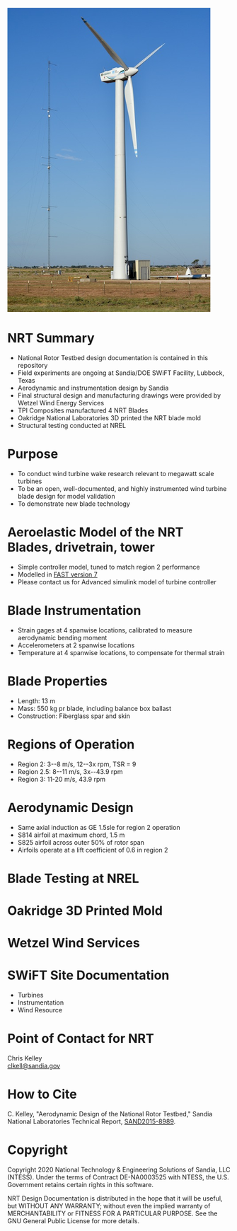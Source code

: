 ![NRT Installed at SWiFT](Photos/NRT_Photos_small_6.jpeg)

# NRT Summary
- National Rotor Testbed design documentation is contained in this repository
- Field experiments are ongoing at Sandia/DOE SWiFT Facility, Lubbock, Texas
- Aerodynamic and instrumentation design by Sandia 
- Final structural design and manufacturing drawings were provided by Wetzel Wind Energy Services
- TPI Composites manufactured 4 NRT Blades
- Oakridge National Laboratories 3D printed the NRT blade mold
- Structural testing conducted at NREL

# Purpose
- To conduct wind turbine wake research relevant to megawatt scale turbines
- To be an open, well-documented, and highly instrumented wind turbine blade design for model validation
- To demonstrate new blade technology

# Aeroelastic Model of the NRT Blades, drivetrain, tower
- Simple controller model, tuned to match region 2 performance  
- Modelled in [FAST version 7](https://www.nrel.gov/wind/nwtc/fastv7.html)
- Please contact us for Advanced simulink model of turbine controller

# Blade Instrumentation
- Strain gages at 4 spanwise locations, calibrated to measure aerodynamic bending moment
- Accelerometers at 2 spanwise locations
- Temperature at 4 spanwise locations, to compensate for thermal strain

# Blade Properties
- Length: 13 m
- Mass: 550 kg pr blade, including balance box ballast 
- Construction: Fiberglass spar and skin

# Regions of Operation
- Region 2:   3--8 m/s, 12--3x rpm, TSR = 9
- Region 2.5: 8--11 m/s, 3x--43.9 rpm
- Region 3:   11-20 m/s, 43.9 rpm

# Aerodynamic Design
- Same axial induction as GE 1.5sle for region 2 operation
- S814 airfoil at maximum chord, 1.5 m
- S825 airfoil across outer 50% of rotor span
- Airfoils operate at a lift coefficient of 0.6 in region 2

# Blade Testing at NREL

# Oakridge 3D Printed Mold

# Wetzel Wind Services

# SWiFT Site Documentation
- Turbines
- Instrumentation
- Wind Resource

# Point of Contact for NRT
Chris Kelley  
clkell@sandia.gov

# How to Cite
C. Kelley, "Aerodynamic Design of the National Rotor Testbed," Sandia National Laboratories Technical Report, [SAND2015-8989](https://www.osti.gov/biblio/1346410-aerodynamic-design-national-rotor-testbed).  


# Copyright
Copyright 2020 National Technology & Engineering Solutions of Sandia, 
LLC (NTESS). Under the terms of Contract DE-NA0003525 with NTESS, the U.S. 
Government retains certain rights in this software.
 
NRT Design Documentation is distributed in the hope that it will be useful, but WITHOUT ANY 
WARRANTY; without even the implied warranty of MERCHANTABILITY or FITNESS FOR A 
PARTICULAR PURPOSE.  See the GNU General Public License for more details.
